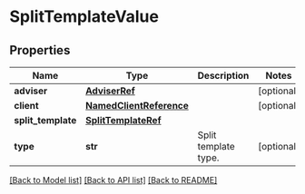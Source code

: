 # SplitTemplateValue

## Properties
Name | Type | Description | Notes
------------ | ------------- | ------------- | -------------
**adviser** | [**AdviserRef**](AdviserRef.md) |  | [optional] 
**client** | [**NamedClientReference**](NamedClientReference.md) |  | [optional] 
**split_template** | [**SplitTemplateRef**](SplitTemplateRef.md) |  | 
**type** | **str** | Split template type. | [optional] 

[[Back to Model list]](../README.md#documentation-for-models) [[Back to API list]](../README.md#documentation-for-api-endpoints) [[Back to README]](../README.md)

